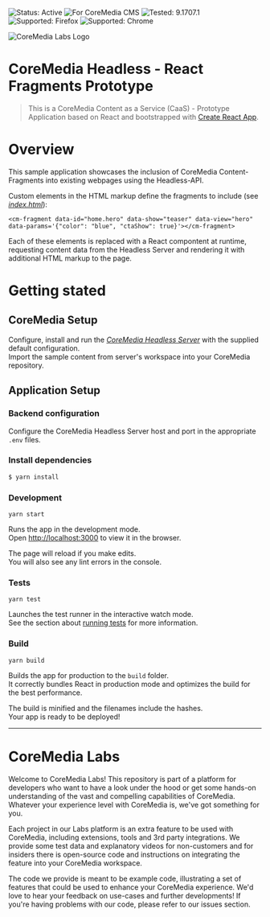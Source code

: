 ![Status: Active](https://documentation.coremedia.com/badges/badge_status_active.png "Status: Active")
![For CoreMedia CMS](https://documentation.coremedia.com/badges/badge_coremedia_cms.png "For CoreMedia CMS")
![Tested: 9.1707.1](https://documentation.coremedia.com/badges/badge_tested_coremedia_9-1707-1.png "Tested: 9.1707.1")
![Supported: Firefox](https://documentation.coremedia.com/badges/badge_supported_by_firefox.png "Supported: Firefox")
![Supported: Chrome](https://documentation.coremedia.com/badges/badge_supported_by_chrome.png "Supported: Chrome")

![CoreMedia Labs Logo](https://documentation.coremedia.com/badges/banner_coremedia_labs_wide.png "CoreMedia Labs Logo Title Text")

# CoreMedia Headless - React Fragments Prototype

> This is a CoreMedia Content as a Service (CaaS) - Prototype Application
> based on React and bootstrapped with [Create React App](https://github.com/facebookincubator/create-react-app).


# Overview

This sample application showcases the inclusion of CoreMedia Content-Fragments into existing webpages using the Headless-API.

Custom elements in the HTML markup define the fragments to include (see [*index.html*](public/index.html)):
```
<cm-fragment data-id="home.hero" data-show="teaser" data-view="hero" data-params='{"color": "blue", "ctaShow": true}'></cm-fragment>
```

Each of these elements is replaced with a React compontent at runtime, requesting content data from the Headless Server and rendering it with additional HTML markup to the page.


# Getting stated

## CoreMedia Setup

Configure, install and run the [*CoreMedia Headless Server*](https://github.com/CoreMedia/coremedia-headless-server) with the supplied default configuration.<br>
Import the sample content from server's workspace into your CoreMedia repository.

## Application Setup

### Backend configuration

Configure the CoreMedia Headless Server host and port in the appropriate `.env` files.  

### Install dependencies
```sh
$ yarn install
```

### Development

`yarn start`

Runs the app in the development mode.<br>
Open [http://localhost:3000](http://localhost:3000) to view it in the browser.

The page will reload if you make edits.<br>
You will also see any lint errors in the console.

### Tests

`yarn test`

Launches the test runner in the interactive watch mode.<br>
See the section about [running tests](#running-tests) for more information.

### Build

`yarn build`

Builds the app for production to the `build` folder.<br>
It correctly bundles React in production mode and optimizes the build for the best performance.

The build is minified and the filenames include the hashes.<br>
Your app is ready to be deployed!

*******


# CoreMedia Labs

Welcome to CoreMedia Labs! This repository is part of a platform for developers who want to have a look under the hood or get some hands-on understanding of the vast and compelling capabilities of CoreMedia. Whatever your experience level with CoreMedia is, we've got something for you.

Each project in our Labs platform is an extra feature to be used with CoreMedia, including extensions, tools and 3rd party integrations. We provide some test data and explanatory videos for non-customers and for insiders there is open-source code and instructions on integrating the feature into your CoreMedia workspace. 

The code we provide is meant to be example code, illustrating a set of features that could be used to enhance your CoreMedia experience. We'd love to hear your feedback on use-cases and further developments! If you're having problems with our code, please refer to our issues section. 

